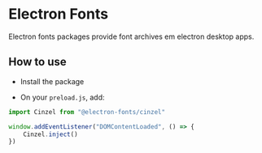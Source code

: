 # Electron Fonts

Electron fonts packages provide font archives em electron desktop apps.

## How to use

* Install the package

* On your `preload.js`, add:

```ts
import Cinzel from "@electron-fonts/cinzel"

window.addEventListener("DOMContentLoaded", () => {
    Cinzel.inject()
})
```